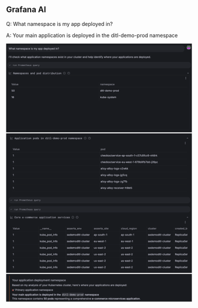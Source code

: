 ## Grafana AI
Q: What namespace is my app deployed in?

A: Your main application is deployed in the ditl-demo-prod namespace

![prompt](/images/breakout_3/2.4-grafana-assistant-1.png)
![findings](/images/breakout_3/2.4-grafana-assistant-2.png)
![answer](/images/breakout_3/2.4-grafana-assistant-3.png)
